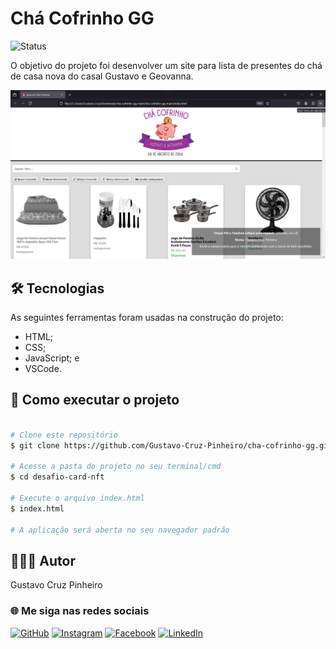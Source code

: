 # Chá Cofrinho GG

![Status](http://img.shields.io/static/v1?label=Status&message=Finalizado&color=GREEN&style=for-the-badge)

O objetivo do projeto foi desenvolver um site para lista de presentes do chá de casa nova do casal Gustavo e Geovanna. 

![Demonstração da Aplicação](./assets/demo-site.png)

## 🛠 Tecnologias

As seguintes ferramentas foram usadas na construção do projeto:

* HTML;
* CSS;
* JavaScript; e
* VSCode.

## 🚀 Como executar o projeto

```bash

# Clone este repositório
$ git clone https://github.com/Gustavo-Cruz-Pinheiro/cha-cofrinho-gg.git

# Acesse a pasta do projeto no seu terminal/cmd
$ cd desafio-card-nft

# Execute o arquivo index.html
$ index.html

# A aplicação será aberta no seu navegador padrão

```

## 👨🏽‍💻 Autor

Gustavo Cruz Pinheiro

### 🌐 Me siga nas redes sociais

<a href="https://github.com/Gustavo-Cruz-Pinheiro">![GitHub](https://img.shields.io/badge/github-%23121011.svg?style=for-the-badge&logo=github&logoColor=white)</a>
<a href="https://www.instagram.com/gusttavo.cruz_">![Instagram](https://img.shields.io/badge/Instagram-%23E4405F.svg?style=for-the-badge&logo=Instagram&logoColor=white)</a>
<a href="https://www.facebook.com/gustavocruzpinheiro">![Facebook](https://img.shields.io/badge/Facebook-%231877F2.svg?style=for-the-badge&logo=Facebook&logoColor=white)</a>
<a href="https://www.linkedin.com/in/gustavo-cruz-pinheiro-61b852217/">![LinkedIn](https://img.shields.io/badge/linkedin-%230077B5.svg?style=for-the-badge&logo=linkedin&logoColor=white)</a>
